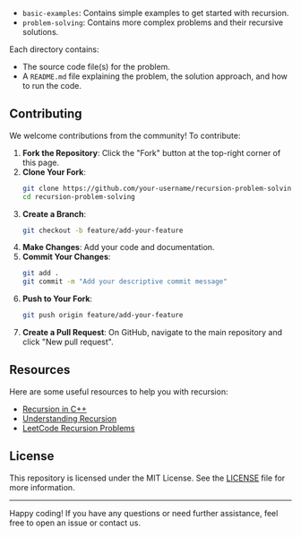 
- `basic-examples`: Contains simple examples to get started with recursion.
- `problem-solving`: Contains more complex problems and their recursive solutions.

Each directory contains:
- The source code file(s) for the problem.
- A `README.md` file explaining the problem, the solution approach, and how to run the code.

## Contributing

We welcome contributions from the community! To contribute:

1. **Fork the Repository**: Click the "Fork" button at the top-right corner of this page.
2. **Clone Your Fork**:
    ```bash
    git clone https://github.com/your-username/recursion-problem-solving.git
    cd recursion-problem-solving
    ```
3. **Create a Branch**:
    ```bash
    git checkout -b feature/add-your-feature
    ```
4. **Make Changes**: Add your code and documentation.
5. **Commit Your Changes**:
    ```bash
    git add .
    git commit -m "Add your descriptive commit message"
    ```
6. **Push to Your Fork**:
    ```bash
    git push origin feature/add-your-feature
    ```
7. **Create a Pull Request**: On GitHub, navigate to the main repository and click "New pull request".

## Resources

Here are some useful resources to help you with recursion:

- [Recursion in C++](https://www.geeksforgeeks.org/recursion/)
- [Understanding Recursion](https://www.freecodecamp.org/news/understanding-recursion-in-programming/)
- [LeetCode Recursion Problems](https://leetcode.com/tag/recursion/)

## License

This repository is licensed under the MIT License. See the [LICENSE](LICENSE) file for more information.

---

Happy coding! If you have any questions or need further assistance, feel free to open an issue or contact us.
